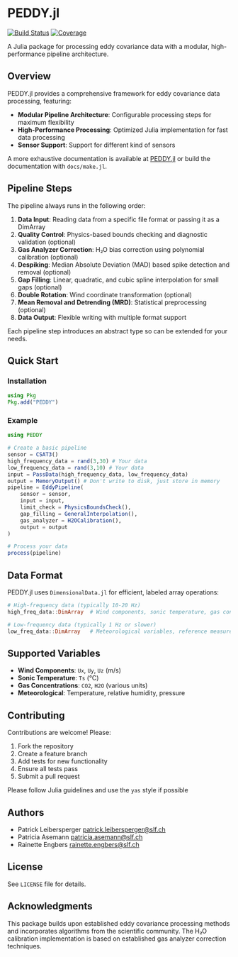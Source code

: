 # PEDDY.jl

[![Build Status](https://gitlabext.wsl.ch/patrick.leibersperger/peddy.jl/badges/main/pipeline.svg)](https://gitlabext.wsl.ch/patrick.leibersperger/peddy.jl/pipelines)
[![Coverage](https://gitlabext.wsl.ch/patrick.leibersperger/peddy.jl/badges/main/coverage.svg)](https://gitlabext.wsl.ch/patrick.leibersperger/peddy.jl/commits/main)

A Julia package for processing eddy covariance data with a modular, high-performance pipeline architecture.

## Overview

PEDDY.jl provides a comprehensive framework for eddy covariance data processing, featuring:

- **Modular Pipeline Architecture**: Configurable processing steps for maximum flexibility
- **High-Performance Processing**: Optimized Julia implementation for fast data processing
- **Sensor Support**: Support for different kind of sensors

A more exhaustive documentation is available at [PEDDY.jl](MISSING) or build the documentation with `docs/make.jl`.

## Pipeline Steps

The pipeline always runs in the following order:

1. **Data Input**: Reading data from a specific file format or passing it as a DimArray
2. **Quality Control**: Physics-based bounds checking and diagnostic validation (optional)
3. **Gas Analyzer Correction**: H₂O bias correction using polynomial calibration (optional)
4. **Despiking**: Median Absolute Deviation (MAD) based spike detection and removal (optional)
5. **Gap Filling**: Linear, quadratic, and cubic spline interpolation for small gaps (optional)
6. **Double Rotation**: Wind coordinate transformation (optional)
7. **Mean Removal and Detrending (MRD)**: Statistical preprocessing (optional)
8. **Data Output**: Flexible writing with multiple format support

Each pipeline step introduces an abstract type so can be extended for your needs.

## Quick Start

### Installation

```julia
using Pkg
Pkg.add("PEDDY")
```

### Example

```julia
using PEDDY

# Create a basic pipeline
sensor = CSAT3()
high_frequency_data = rand(3,30) # Your data
low_frequency_data = rand(3,10) # Your data
input = PassData(high_frequency_data, low_frequency_data)
output = MemoryOutput() # Don't write to disk, just store in memory
pipeline = EddyPipeline(
    sensor = sensor,
    input = input,
    limit_check = PhysicsBoundsCheck(),
    gap_filling = GeneralInterpolation(),
    gas_analyzer = H2OCalibration(),
    output = output
)

# Process your data
process(pipeline)
```

## Data Format

PEDDY.jl uses `DimensionalData.jl` for efficient, labeled array operations:

```julia
# High-frequency data (typically 10-20 Hz)
high_freq_data::DimArray  # Wind components, sonic temperature, gas concentrations

# Low-frequency data (typically 1 Hz or slower)  
low_freq_data::DimArray   # Meteorological variables, reference measurements
```

## Supported Variables

- **Wind Components**: `Ux`, `Uy`, `Uz` (m/s)
- **Sonic Temperature**: `Ts` (°C)
- **Gas Concentrations**: `CO2`, `H2O` (various units)
- **Meteorological**: Temperature, relative humidity, pressure

## Contributing

Contributions are welcome! Please:

1. Fork the repository
2. Create a feature branch
3. Add tests for new functionality
4. Ensure all tests pass
5. Submit a pull request

Please follow Julia guidelines and use the `yas` style if possible

## Authors

- Patrick Leibersperger <patrick.leibersperger@slf.ch>
- Patricia Asemann <patricia.asemann@slf.ch>
- Rainette Engbers <rainette.engbers@slf.ch>

## License

See `LICENSE` file for details.

## Acknowledgments

This package builds upon established eddy covariance processing methods and incorporates algorithms from the scientific community. The H₂O calibration implementation is based on established gas analyzer correction techniques.
